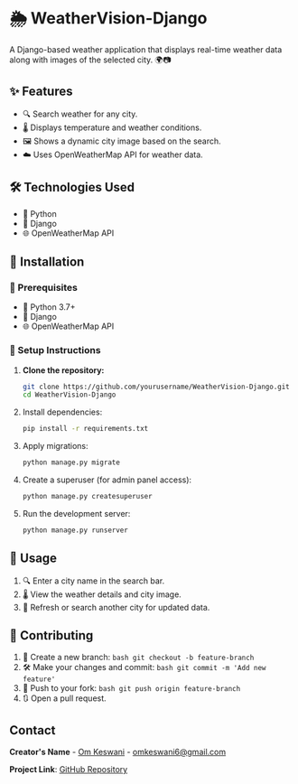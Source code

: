 # 🌦️ WeatherVision-Django

A Django-based weather application that displays real-time weather data along with images of the selected city. 🌍📷

## ✨ Features
- 🔍 Search weather for any city.
- 🌡️ Displays temperature and weather conditions.
- 🖼️ Shows a dynamic city image based on the search.
- ☁️ Uses OpenWeatherMap API for weather data.

## 🛠 Technologies Used
- 🐍 Python
- 🎯 Django
- 🌐 OpenWeatherMap API

## 🚀 Installation

### 📌 Prerequisites
- 🐍 Python 3.7+
- 🎯 Django
- 🌐 OpenWeatherMap API

### 🔧 Setup Instructions

1. **Clone the repository:**
   ```bash
   git clone https://github.com/yourusername/WeatherVision-Django.git
   cd WeatherVision-Django

2. Install dependencies:  
   ```bash  
   pip install -r requirements.txt  
   ```
3. Apply migrations:  
   ```bash  
   python manage.py migrate  
   ```
4. Create a superuser (for admin panel access):  
   ```bash  
   python manage.py createsuperuser 
   ```
5. Run the development server:  
   ```bash  
   python manage.py runserver  
   ```

## 🎯 Usage  
1. 🔍 Enter a city name in the search bar.
2. 🌡️ View the weather details and city image.  
3. 🔄 Refresh or search another city for updated data.

## 🤝 Contributing 
1. 🌱 Create a new branch: ``` bash git checkout -b feature-branch ```    
2. 🛠 Make your changes and commit: ``` bash git commit -m 'Add new feature' ``` 
3. 🚀 Push to your fork: ``` bash git push origin feature-branch ```
4. 🔃 Open a pull request.   

## Contact  
**Creator's Name** - [Om Keswani](https://www.linkedin.com/in/Omkeswani27/) - omkeswani6@gmail.com  

**Project Link**: [GitHub Repository](https://github.com/Omkeswani27/WeatherVision-Django)
